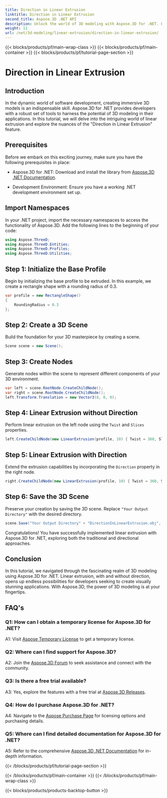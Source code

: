 ```yaml
---
title: Direction in Linear Extrusion
linktitle: Direction in Linear Extrusion
second_title: Aspose.3D .NET API
description: Unlock the world of 3D modeling with Aspose.3D for .NET. Learn direction linear extrusion, boost creativity, and craft immersive applications effortlessly.
weight: 11
url: /net/3d-modeling/linear-extrusion/direction-in-linear-extrusion/
---
```


{{< blocks/products/pf/main-wrap-class >}}
{{< blocks/products/pf/main-container >}}
{{< blocks/products/pf/tutorial-page-section >}}

# Direction in Linear Extrusion

## Introduction

In the dynamic world of software development, creating immersive 3D models is an indispensable skill. Aspose.3D for .NET provides developers with a robust set of tools to harness the potential of 3D modeling in their applications. In this tutorial, we will delve into the intriguing world of linear extrusion and explore the nuances of the "Direction in Linear Extrusion" feature.

## Prerequisites

Before we embark on this exciting journey, make sure you have the following prerequisites in place:

- Aspose.3D for .NET: Download and install the library from [Aspose.3D .NET Documentation](https://reference.aspose.com/3d/net/).

- Development Environment: Ensure you have a working .NET development environment set up.

## Import Namespaces

In your .NET project, import the necessary namespaces to access the functionality of Aspose.3D. Add the following lines to the beginning of your code:

```csharp
using Aspose.ThreeD;
using Aspose.ThreeD.Entities;
using Aspose.ThreeD.Profiles;
using Aspose.ThreeD.Utilities;
```

## Step 1: Initialize the Base Profile

Begin by initializing the base profile to be extruded. In this example, we create a rectangle shape with a rounding radius of 0.3.

```csharp
var profile = new RectangleShape()
{
    RoundingRadius = 0.3
};
```

## Step 2: Create a 3D Scene

Build the foundation for your 3D masterpiece by creating a scene.

```csharp
Scene scene = new Scene();
```

## Step 3: Create Nodes

Generate nodes within the scene to represent different components of your 3D environment.

```csharp
var left = scene.RootNode.CreateChildNode();
var right = scene.RootNode.CreateChildNode();
left.Transform.Translation = new Vector3(8, 0, 0);
```

## Step 4: Linear Extrusion without Direction

Perform linear extrusion on the left node using the `Twist` and `Slices` properties.

```csharp
left.CreateChildNode(new LinearExtrusion(profile, 10) { Twist = 360, Slices = 100 });
```

## Step 5: Linear Extrusion with Direction

Extend the extrusion capabilities by incorporating the `Direction` property in the right node.

```csharp
right.CreateChildNode(new LinearExtrusion(profile, 10) { Twist = 360, Slices = 100, Direction = new Vector3(0.3, 0.2, 1) });
```

## Step 6: Save the 3D Scene

Preserve your creation by saving the 3D scene. Replace `"Your Output Directory"` with the desired directory.

```csharp
scene.Save("Your Output Directory" + "DirectionInLinearExtrusion.obj", FileFormat.WavefrontOBJ);
```

Congratulations! You have successfully implemented linear extrusion with Aspose.3D for .NET, exploring both the traditional and directional approaches.

## Conclusion

In this tutorial, we navigated through the fascinating realm of 3D modeling using Aspose.3D for .NET. Linear extrusion, with and without direction, opens up endless possibilities for developers seeking to create visually stunning applications. With Aspose.3D, the power of 3D modeling is at your fingertips.

## FAQ's

### Q1: How can I obtain a temporary license for Aspose.3D for .NET?

A1: Visit [Aspose Temporary License](https://purchase.aspose.com/temporary-license/) to get a temporary license.

### Q2: Where can I find support for Aspose.3D?

A2: Join the [Aspose.3D Forum](https://forum.aspose.com/c/3d/18) to seek assistance and connect with the community.

### Q3: Is there a free trial available?

A3: Yes, explore the features with a free trial at [Aspose.3D Releases](https://releases.aspose.com/).

### Q4: How do I purchase Aspose.3D for .NET?

A4: Navigate to the [Aspose Purchase Page](https://purchase.aspose.com/buy) for licensing options and purchasing details.

### Q5: Where can I find detailed documentation for Aspose.3D for .NET?

A5: Refer to the comprehensive [Aspose.3D .NET Documentation](https://reference.aspose.com/3d/net/) for in-depth information.

{{< /blocks/products/pf/tutorial-page-section >}}

{{< /blocks/products/pf/main-container >}}
{{< /blocks/products/pf/main-wrap-class >}}

{{< blocks/products/products-backtop-button >}}

